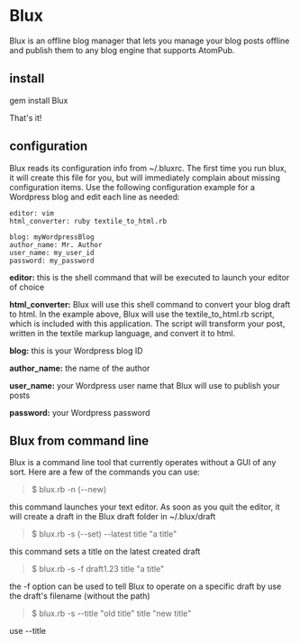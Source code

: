 # Blux
Blux is an offline blog manager that lets you manage your blog posts offline and publish them to any blog engine that supports AtomPub. 

## install
gem install Blux

That's it!

## configuration
Blux reads its configuration info from  ~/.bluxrc. The first time you run blux, it will create this file for you, but will immediately complain about missing configuration items. Use the following configuration example for a Wordpress blog and edit each line as needed:

	editor: vim
	html_converter: ruby textile_to_html.rb
	
	blog: myWordpressBlog
	author_name: Mr. Author
	user_name: my_user_id
	password: my_password

**editor:** this is the shell command that will be executed to launch your editor of choice

**html_converter:** Blux will use this shell command to convert your blog draft to html. In the example above, Blux will use the textile_to_html.rb script, which is included with this application. The script will transform your post, written in the textile markup language, and convert it to html.

**blog:** this is your Wordpress blog ID

**author_name:** the name of the author

**user_name:** your Wordpress user name that Blux will use to publish your posts

**password:** your Wordpress password

## Blux from command line

Blux is a command line tool that currently operates without a GUI of any sort. Here are a few of the commands you can use:

> 	$ blux.rb -n  (--new)

this command launches your text editor. As soon as you quit the editor, it will create a draft in the Blux draft folder in ~/.blux/draft

> 	$ blux.rb -s (--set) --latest title "a title"

this command sets a title on the latest created draft

> 	$ blux.rb -s -f draft1.23 title "a title"

the -f <filename> option can be used to tell Blux to operate on a specific draft by use the draft's filename (without the path)

> 	$ blux.rb -s --title "old title" title "new title"

use --title <title> to tell Blux to operate on a draft with a specific title. In this case, blux will change the title of the "old title" draft to "new title"

> 	$ blux.rb -l (--list)

this command will list all your drafts, showing each draft by filename

> 	$ blux.rb -l --with-preview

use --with-preview when you want to show a small snippet of each draft during the listing

> 	$ blux.rb -l --details -f draft1.23

user --details to see each draft filename followed by the drafts attributes in JSON format when listing

> 	$ blux.rb -o (--out) -f draft1.23

this command will output the content of your draft to stdin

> 	$ blux.rb -c (--convert) --latest

this command will invoke the specified converter to convert your post to html

> 	$ blux.rb -e (--edit) --title "title 1"

use this command to edit a draft

> 	$ blux.rb -e -f draft1.23 --verbose

when using the --verbose option, Blux will output a lot of extra information to the screen as it works

## community
feel free to post your comments or questions to the Blux Google group here: blux_manager@googlegroups.com 

